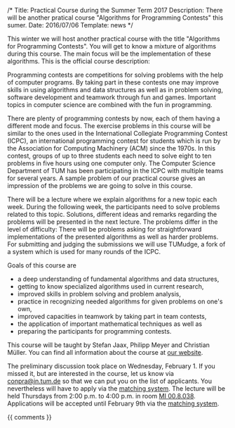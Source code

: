 /*
Title: Practical Course during the Summer Term 2017
Description: There will be another pratical course "Algorithms for Programming Contests" this sumer.
Date: 2016/07/06
Template: news
*/

This winter we will host another practical course with the title "Algorithms for Programming Contests". You will get to know a mixture of algorithms during this course. The main focus will be the implementation of these algorithms. This is the official course description:

Programming contests are competitions for solving problems with the help of computer programs. By taking part in these contests one may improve skills in using algorithms and data structures as well as in problem solving, software development and teamwork through fun and games. Important topics in computer science are combined with the fun in programming.

There are plenty of programming contests by now, each of them having a different mode and focus. The exercise problems in this course will be similar to the ones used in the International Collegiate Programming Contest (ICPC), an international programming contest for students which is run by the Association for Computing Machinery (ACM) since the 1970s. In this contest, groups of up to three students each need to solve eight to ten problems in five hours using one computer only. The Computer Science Department of TUM has been participating in the ICPC with multiple teams for several years. A sample problem of our practical course gives an impression of the problems we are going to solve in this course.

There will be a lecture where we explain algorithms for a new topic each week. During the following week, the participants need to solve problems related to this topic. Solutions, different ideas and remarks regarding the problems will be presented in the next lecture. The problems differ in the level of difficulty: There will be problems asking for straightforward implementations of the presented algorithms as well as harder problems. For submitting and judging the submissions we will use TUMudge, a fork of a system which is used for many rounds of the ICPC.

Goals of this course are

* a deep understanding of fundamental algorithms and data structures,
* getting to know specialized algorithms used in current research,
* improved skills in problem solving and problem analysis,
* practice in recognizing needed algorithms for given problems on one's own,
* improved capacities in teamwork by taking part in team contests,
* the application of important mathematical techniques as well as
* preparing the participants for programming contests.

This course will be taught by Stefan Jaax, Philipp Meyer and Christian Müller. You can find all information about the course at [our website](https://www7.in.tum.de/um/courses/praktika/conpra/SS17/).

The preliminary discussion took place on Wednesday, February 1. If you missed it, but are interested in the course, let us know via conpra@in.tum.de so that we can put you on the list of applicants. You nevertheless will have to apply via the [matching system](https://matching.in.tum.de). The lecture will be held Thursdays from 2:00 p.m. to 4:00 p.m. in room [MI 00.8.038](https://portal.mytum.de/campus/roomfinder/roomfinder_viewmap?mapid=142&roomid=00.08.038@5608). Applications will be accepted until February 9th via the [matching system](https://matching.in.tum.de).

{{ comments }}

